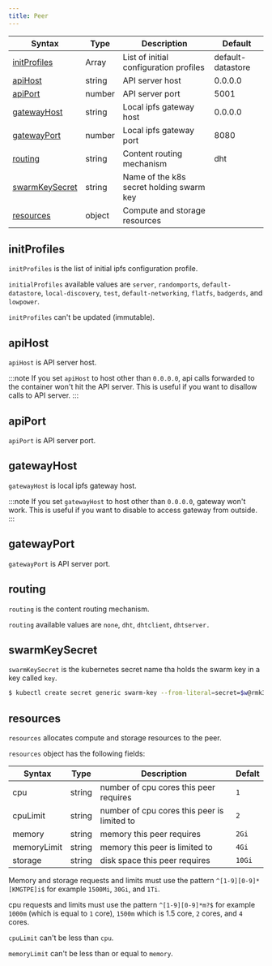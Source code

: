 ```yaml
---
title: Peer
---
```


| Syntax                            | Type   | Description                              | Default           |
| --------------------------------- | ------ | ---------------------------------------- | ----------------- |
| [initProfiles](#initprofiles)     | Array  | List of initial configuration profiles   | default-datastore |
| [apiHost](#apihost)               | string | API server host                          | 0.0.0.0           |
| [apiPort](#apiport)               | number | API server port                          | 5001              |
| [gatewayHost](#gatewayhost)       | string | Local ipfs gateway host                  | 0.0.0.0           |
| [gatewayPort](#gatewayport)       | number | Local ipfs gateway port                  | 8080              |
| [routing](#routing)               | string | Content routing mechanism                | dht               |
| [swarmKeySecret](#swarmkeysecret) | string | Name of the k8s secret holding swarm key |                   |
| [resources](#resources)           | object | Compute and storage resources            |                   |

## initProfiles

`initProfiles` is the list of initial ipfs configuration profile.

`initialProfiles` available values are `server`, `randomports`, `default-datastore`, `local-discovery`, `test`, `default-networking`, `flatfs`, `badgerds`, and `lowpower`.

`initProfiles` can't be updated (immutable).

## apiHost

`apiHost` is API server host.

:::note
If you set `apiHost` to host other than `0.0.0.0`, api calls forwarded to the container won't hit the API server. This is useful if you want to disallow calls to API server.
:::

## apiPort

`apiPort` is API server port.

## gatewayHost

`gatewayHost` is local ipfs gateway host.

:::note
If you set `gatewayHost` to host other than `0.0.0.0`, gateway won't work. This is useful if you want to disable to access gateway from outside.
:::

## gatewayPort

`gatewayPort` is API server port.

## routing

`routing` is the content routing mechanism.

`routing` available values are `none`, `dht`, `dhtclient`, `dhtserver.`

## swarmKeySecret

`swarmKeySecret` is the kubernetes secret name tha holds the swarm key in a key called `key`.

```bash
$ kubectl create secret generic swarm-key --from-literal=secret=$w@rmk3y
```

## resources

`resources` allocates compute and storage resources to the peer.

`resources` object has the following fields:

| Syntax      | Type   | Description                                 | Defalt |
| ----------- | ------ | ------------------------------------------- | ------ |
| cpu         | string | number of cpu cores this peer requires      | `1`    |
| cpuLimit    | string | number of cpu cores this peer is limited to | `2`    |
| memory      | string | memory this peer requires                   | `2Gi`  |
| memoryLimit | string | memory this peer is limited to              | `4Gi`  |
| storage     | string | disk space this peer requires               | `10Gi` |

Memory and storage requests and limits must use the pattern `^[1-9][0-9]*[KMGTPE]i$` for example `1500Mi`, `30Gi`, and `1Ti`.

cpu requests and limits must use the pattern `^[1-9][0-9]*m?$` for example `1000m` (which is equal to `1` core), `1500m` which is 1.5 core, `2` cores, and `4` cores.

`cpuLimit` can't be less than `cpu`.

`memoryLimit` can't be less than or equal to `memory`.
